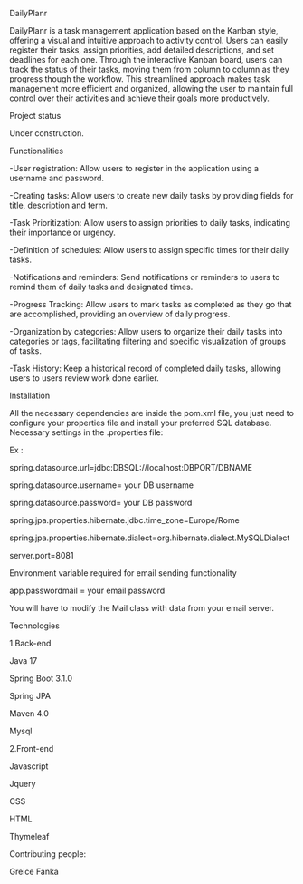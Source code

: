 DailyPlanr

DailyPlanr is a task management application based on the Kanban style, offering a visual and intuitive approach to activity control. Users can easily register their tasks, assign priorities, add detailed descriptions, and set deadlines for each one. Through the interactive Kanban board, users can track the status of their tasks, moving them from column to column as they progress though the workflow.
This streamlined approach makes task management more efficient and organized, allowing the user to maintain full control over their activities and achieve their goals more productively.



Project status

Under construction.



Functionalities

-User registration: Allow users to register in the application using a username and password.

-Creating tasks: Allow users to create new daily tasks by providing fields for title, description and term.

-Task Prioritization: Allow users to assign priorities to daily tasks, indicating their importance or urgency.

-Definition of schedules: Allow users to assign specific times for their daily tasks.

-Notifications and reminders: Send notifications or reminders to users to remind them of daily tasks and designated times.

-Progress Tracking: Allow users to mark tasks as completed as they go that are accomplished, providing an overview of daily progress.

-Organization by categories: Allow users to organize their daily tasks into categories or tags, facilitating filtering and specific visualization of groups of tasks.

-Task History: Keep a historical record of completed daily tasks, allowing users to users review work done earlier.


Installation

All the necessary dependencies are inside the pom.xml file, you just need to configure your properties file and install your preferred SQL database.
Necessary settings in the .properties file:


Ex :

spring.datasource.url=jdbc:DBSQL://localhost:DBPORT/DBNAME

spring.datasource.username= your DB username

spring.datasource.password= your DB password

spring.jpa.properties.hibernate.jdbc.time_zone=Europe/Rome

spring.jpa.properties.hibernate.dialect=org.hibernate.dialect.MySQLDialect

server.port=8081





Environment variable required for email sending functionality

app.passwordmail = your email password


You will have to modify the Mail class with data from your email server.



Technologies

1.Back-end

Java 17 

Spring Boot 3.1.0

Spring JPA

Maven 4.0

Mysql

2.Front-end

Javascript

Jquery

CSS

HTML

Thymeleaf



Contributing people:

Greice Fanka 

